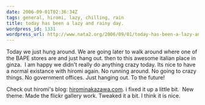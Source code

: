 ```yaml
---
date: 2006-09-01T02:36:34Z
tags: general, hiromi, lazy, chilling, rain
title: today has been a lazy and rainy day.
wordpress_id: 1331
wordpress_url: http://www.nata2.org/2006/09/01/today-has-been-a-lazy-and-rainy-day/
---
```


Today we just hung around. We are going later to walk around where one of the BAPE stores are and just hang out. then to this awesome italian place in ginza.  I am happy we didn't really do anything crazy today. Its nice to have a normal existance with hiromi again. No running around. No going to crazy things. No government offices. Just hanging out. To the future!

Check out hiromi's blog: <a href="http://www.hirominakazawa.com">hirominakazawa.com</a>. i fixed it up a little bit.  New theme. Made the flickr gallery work. Tweaked it a bit. I think it is nice.
